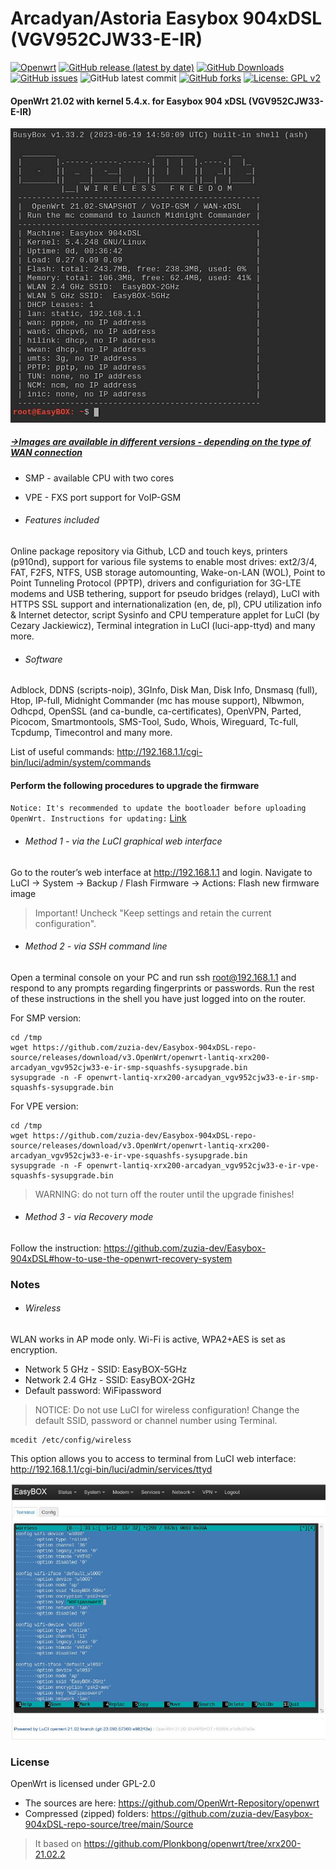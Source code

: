 # Arcadyan/Astoria Easybox 904xDSL (VGV952CJW33-E-IR)
[![Openwrt](https://img.shields.io/badge/os-OpenWrt-<COLOR>.svg)](https://github.com/zuzia-dev/openwrt/) [![GitHub release (latest by date)](https://img.shields.io/github/v/release/zuzia-dev/Easybox-904xDSL-repo-source?color=orange)](https://github.com/zuzia-dev/Easybox-904xDSL-repo-source/releases/latest) [![GitHub Downloads](https://img.shields.io/github/downloads/zuzia-dev/Easybox-904xDSL-repo-source/total)](https://github.com/zuzia-dev/Easybox-904xDSL-repo-source/releases/latest) [![GitHub issues](https://img.shields.io/github/issues/zuzia-dev/Easybox-904xDSL-repo-source?color=green)](https://GitHub.com/zuzia-dev/Easybox-904xDSL-repo-source/issues) ![GitHub latest commit](https://img.shields.io/github/last-commit/zuzia-dev/Easybox-904xDSL-repo-source?color=00BFFF) [![GitHub forks](https://img.shields.io/github/forks/zuzia-dev/Easybox-904xDSL-repo-source?style=flat&color=e6b800)](https://GitHub.com/zuzia-dev/Easybox-904xDSL-repo-source/forks) [![License: GPL v2](https://img.shields.io/badge/License-GPL_v2-blue.svg)](https://github.com/zuzia-dev/Easybox-904xDSL-repo-source#license) 

#### OpenWrt 21.02 with kernel 5.4.x. for Easybox 904 xDSL (VGV952CJW33-E-IR)
<img src="https://raw.githubusercontent.com/zuzia-dev/Easybox-904xDSL-repo-source/79584a2a9e10879312ad694ad44f48ac8a28c6d2/Firmware/Luci-terminal-sysinfo%20v3.jpg" width="512" />

##### [->Images are available in different versions - depending on the type of WAN connection]( https://github.com/zuzia-dev/Easybox-904xDSL-repo-source/releases/tag/v3.OpenWrt)
- SMP - available CPU with two cores
- VPE - FXS port support for VoIP-GSM

- ######  Features included 
Online package repository via Github, LCD and touch keys, printers (p910nd), support for various file systems to enable most drives: ext2/3/4, FAT, F2FS, NTFS, USB storage automounting, Wake-on-LAN (WOL), Point to Point Tunneling Protocol (PPTP), drivers and configuriation for 3G-LTE modems and USB tethering, support for pseudo bridges (relayd), LuCI with HTTPS SSL support and internationalization (en, de, pl), CPU utilization info & Internet detector, script Sysinfo and CPU temperature applet for LuCI (by Cezary Jackiewicz), Terminal integration in LuCI (luci-app-ttyd) and many more.

- ###### Software
Adblock, DDNS (scripts-noip), 3GInfo, Disk Man, Disk Info, Dnsmasq (full), Htop, IP-full, Midnight Commander (mc has mouse support), Nlbwmon, Odhcpd, OpenSSL (and ca-bundle, ca-certificates), OpenVPN, Parted, Picocom, Smartmontools, SMS-Tool, Sudo, Whois, Wireguard, Tc-full, Tcpdump, Timecontrol and many more.

List of useful commands: http://192.168.1.1/cgi-bin/luci/admin/system/commands

#### Perform the following procedures to upgrade the firmware
`Notice: It's recommended to update the bootloader before uploading OpenWrt. Instructions for updating:` [Link](https://openwrt.org/toh/astoria/arcadyan_astoria_easybox_904xdsl_r01#installing_hacked_bootloader)
- ###### Method 1 - via the LuCI graphical web interface
Go to the router’s web interface at http://192.168.1.1 and login. Navigate to LuCI → System → Backup / Flash Firmware → Actions: Flash new firmware image
> Important! Uncheck "Keep settings and retain the current configuration".
- ###### Method 2 - via SSH command line
Open a terminal console on your PC and run ssh root@192.168.1.1 and respond to any prompts regarding fingerprints or passwords. Run the rest of these instructions in the shell you have just logged into on the router.

For SMP version:
```
cd /tmp
wget https://github.com/zuzia-dev/Easybox-904xDSL-repo-source/releases/download/v3.OpenWrt/openwrt-lantiq-xrx200-arcadyan_vgv952cjw33-e-ir-smp-squashfs-sysupgrade.bin
sysupgrade -n -F openwrt-lantiq-xrx200-arcadyan_vgv952cjw33-e-ir-smp-squashfs-sysupgrade.bin
```
For VPE version:
```
cd /tmp
wget https://github.com/zuzia-dev/Easybox-904xDSL-repo-source/releases/download/v3.OpenWrt/openwrt-lantiq-xrx200-arcadyan_vgv952cjw33-e-ir-vpe-squashfs-sysupgrade.bin
sysupgrade -n -F openwrt-lantiq-xrx200-arcadyan_vgv952cjw33-e-ir-vpe-squashfs-sysupgrade.bin
```
> WARNING: do not turn off the router until the upgrade finishes!
- ###### Method 3 - via Recovery mode
Follow the instruction: https://github.com/zuzia-dev/Easybox-904xDSL#how-to-use-the-openwrt-recovery-system

### Notes
- ###### Wireless
 WLAN works in AP mode only. Wi-Fi is active, WPA2+AES is set as encryption.
- Network 5 GHz - SSID: EasyBOX-5GHz
- Network 2.4 GHz - SSID: EasyBOX-2GHz
- Default password: WiFipassword
> NOTICE: Do not use LuCI for wireless configuration! Change the default SSID, password or channel number using Terminal.
```
mcedit /etc/config/wireless
```
This option allows you to access to terminal from LuCI web interface: http://192.168.1.1/cgi-bin/luci/admin/services/ttyd

<img src="https://github.com/zuzia-dev/Easybox-904xDSL-repo-source/blob/main/Firmware/Luci-terminal-mode-edit-wireless.jpg?raw=true" width="512"/>

### License
OpenWrt is licensed under GPL-2.0
- The sources are here: https://github.com/OpenWrt-Repository/openwrt
- Compressed (zipped) folders: https://github.com/zuzia-dev/Easybox-904xDSL-repo-source/tree/main/Source
> It based on https://github.com/Plonkbong/openwrt/tree/xrx200-21.02.2

